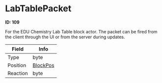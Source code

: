 # LabTablePacket

__ID: 109__

For the EDU Chemistry Lab Table block actor. The packet can be fired from the client through the UI or from the server during updates.

<table><thead><tr><th>Field</th><th>Info</th></tr></thead><tbody>
<tr><td>Type</td><td>byte</td></tr>
<tr><td>Position</td><td><a href="../types/BlockPos.md">BlockPos</a></td></tr>
<tr><td>Reaction</td><td>byte</td></tr>
</tbody></table>